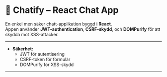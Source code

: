 # 💬 Chatify – React Chat App

En enkel men säker chatt-applikation byggd i **React**.  
Appen använder **JWT-authentication**, **CSRF-skydd**, och **DOMPurify** för att skydda mot XSS-attacker.  

---


- **Säkerhet:**
  - JWT för autentisering
  - CSRF-token för formulär
  - DOMPurify för XSS-skydd

---


